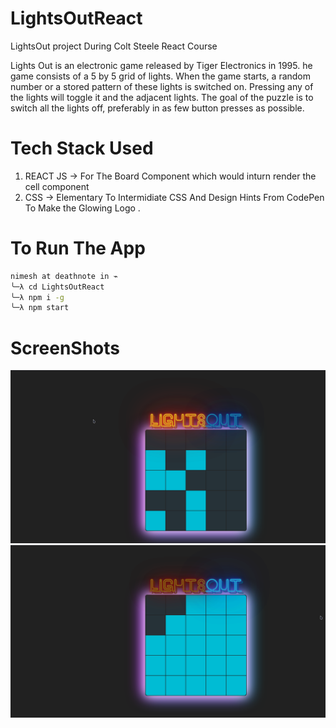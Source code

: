 # LightsOutReact
LightsOut project  During Colt Steele React Course 

Lights Out is an electronic game released by Tiger Electronics in 1995.
 he game consists of a 5 by 5 grid of lights. When the game starts, a 
random number or a stored pattern of these lights is switched on. 
Pressing any of the lights will toggle it and the adjacent lights. The 
goal of the puzzle is to switch all the lights off, preferably in as few
 button presses as possible.
 
 # Tech Stack Used 
  1. REACT JS -> For The Board Component which would  inturn render the cell component 
  2. CSS -> Elementary To Intermidiate CSS And Design Hints From CodePen To Make the Glowing Logo .
# To Run The App
```sh
nimesh at deathnote in ⌁
╰─λ cd LightsOutReact
╰─λ npm i -g
╰─λ npm start
```
# ScreenShots
![](public/ImageAsset1.png)
![](public/ImageAsset2.png)
